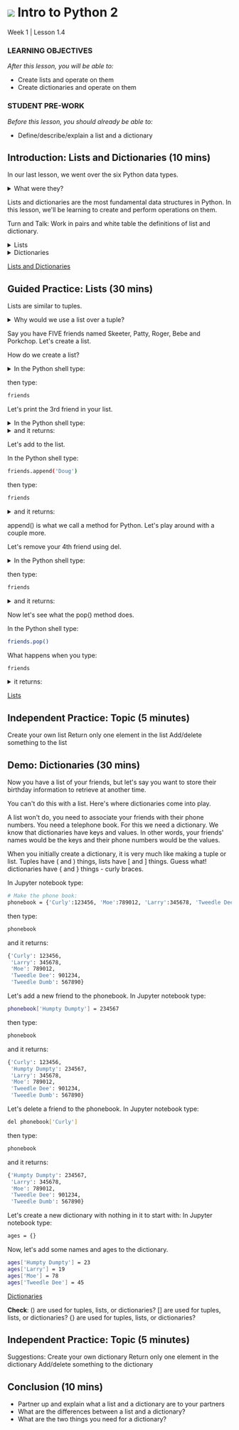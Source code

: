 # ![](https://ga-dash.s3.amazonaws.com/production/assets/logo-9f88ae6c9c3871690e33280fcf557f33.png) Intro to Python 2
Week 1 | Lesson 1.4

### LEARNING OBJECTIVES
*After this lesson, you will be able to:*
- Create lists and operate on them
- Create dictionaries and operate on them

### STUDENT PRE-WORK
*Before this lesson, you should already be able to:*
- Define/describe/explain a list and a dictionary

<a name="introduction"></a>
## Introduction: Lists and Dictionaries (10 mins)

In our last lesson, we went over the six Python data types.

<details>
<summary>
What were they?
</summary>
```bash
- Integers
- Floats
- Strings
- Tuples
- Lists
- Dictionaries
```
</details>

Lists and dictionaries are the most fundamental data structures in Python. In this lesson, we'll be learning to create and perform operations on them.

Turn and Talk: Work in pairs and white table the definitions of list and dictionary.

<details>
<summary>
Lists
</summary>
```bash
- A collection of values
- Can be changed; not fixed
- Each value has a number associated with it, starting at 0
- Denoted by square brackets
```
</details>

<details>
<summary>
Dictionaries
</summary>
```bash
- A collection of key and value pairs
- Keys are unique, values are not
- Values can be of any data type, but keys must be immutable types (integer, string, tuple)
- No specific order of key, value pairs
```
</details>

[Lists and Dictionaries](http://sthurlow.com/python/lesson06/)


<a name="demo"></a>
## Guided Practice: Lists (30 mins)

Lists are similar to tuples.

<details>
<summary>
Why would we use a list over a tuple?
</summary>
```bash
- Lists are modifiable, tuples are fixed.
- Most of the time we use lists, not tuples, because we want to easily change the values of things if we need to.
```
</details>

Say you have FIVE friends named Skeeter, Patty, Roger, Bebe and Porkchop. Let's create a list.

How do we create a list?

<details>
<summary>
In the Python shell type:
</summary>
```bash
friends = ['Skeeter', 'Patty', 'Roger', 'Bebe', 'Porkchop']
```
</details>

then type:
```bash
friends
```

Let's print the 3rd friend in your list.

<details>
<summary>
In the Python shell type:
</summary>
```bash
print friends[2]
```
</details>

<details>
<summary>
and it returns:
</summary>
```bash
Roger
```
</details>

Let's add to the list.

In the Python shell type:
```bash
friends.append('Doug')
```

then type:
```bash
friends
```

<details>
<summary>
and it returns:
</summary>
```bash
['Skeeter', 'Patty', 'Roger', 'Bebe', 'Porkchop', 'Doug']
```
</details>

append() is what we call a method for Python. Let's play around with a couple more.

Let's remove your 4th friend using del.

<details>
<summary>
In the Python shell type:
</summary>
```bash
del friends[3]
```
</details>

then type:
```bash
friends
```

<details>
<summary>
and it returns:
</summary>
```bash
['Skeeter', 'Patty', 'Roger', 'Porkchop', 'Doug']
```
</details>

Now let's see what the pop() method does.

In the Python shell type:
```bash
friends.pop()
```
What happens when you type:
```bash
friends
```
<details>
<summary>
it returns:
</summary>
```bash
['Skeeter', 'Patty', 'Roger', 'Porkchop']
```
</details>

[Lists](http://sthurlow.com/python/lesson06/)


<a name="ind-practice"></a>
## Independent Practice: Topic (5 minutes)
Create your own list
Return only one element in the list
Add/delete something to the list


<a name="demo"></a>
## Demo: Dictionaries (30 mins)

Now you have a list of your friends, but let's say you want to store their birthday information to retrieve at another time.

You can't do this with a list. Here's where dictionaries come into play.



A list won't
do, you need to associate your friends with their phone numbers. You need a telephone
book. For this we need a dictionary. We know that dictionaries have keys and values.
In other words, your friends' names would be the keys and their phone numbers
would be the values.

When you initially create a dictionary, it is very much like making a tuple or list.
Tuples have ( and ) things, lists have [ and ] things. Guess what! dictionaries
have { and } things - curly braces.

In Jupyter notebook type:
```bash
# Make the phone book:
phonebook = {'Curly':123456, 'Moe':789012, 'Larry':345678, 'Tweedle Dee':901234, 'Tweedle Dumb':567890}
```

then type:
```bash
phonebook
```

and it returns:
```bash
{'Curly': 123456,
 'Larry': 345678,
 'Moe': 789012,
 'Tweedle Dee': 901234,
 'Tweedle Dumb': 567890}
```

Let's add a new friend to the phonebook.
In Jupyter notebook type:
```bash
phonebook['Humpty Dumpty'] = 234567
```

then type:
```bash
phonebook
```

and it returns:
```bash
{'Curly': 123456,
 'Humpty Dumpty': 234567,
 'Larry': 345678,
 'Moe': 789012,
 'Tweedle Dee': 901234,
 'Tweedle Dumb': 567890}
```

Let's delete a friend to the phonebook.
In Jupyter notebook type:
```bash
del phonebook['Curly']
```

then type:
```bash
phonebook
```

and it returns:
```bash
{'Humpty Dumpty': 234567,
 'Larry': 345678,
 'Moe': 789012,
 'Tweedle Dee': 901234,
 'Tweedle Dumb': 567890}
```

Let's create a new dictionary with nothing in it to start with:
In Jupyter notebook type:
```bash
ages = {}
```

Now, let's add some names and ages to the dictionary.
```bash
ages['Humpty Dumpty'] = 23
ages['Larry'] = 19
ages['Moe'] = 78
ages['Tweedle Dee'] = 45
```

[Dictionaries](http://sthurlow.com/python/lesson06/)

**Check**:
() are used for tuples, lists, or dictionaries?
[] are used for tuples, lists, or dictionaries?
{} are used for tuples, lists, or dictionaries?


<a name="ind-practice"></a>
## Independent Practice: Topic (5 minutes)
Suggestions:
Create your own dictionary
Return only one element in the dictionary
Add/delete something to the dictionary

<a name="conclusion"></a>
## Conclusion (10 mins)
- Partner up and explain what a list and a dictionary are to your partners
- What are the differences between a list and a dictionary?
- What are the two things you need for a dictionary?
